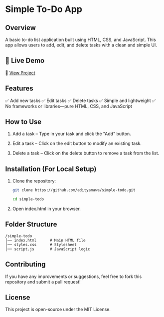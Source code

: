 # Simple To-Do App


## Overview

A basic to-do list application built using HTML, CSS, and JavaScript. This app allows users to add, edit, and delete tasks with a clean and simple UI.

## 🚀 Live Demo  
🔗 [View Project](https://todo-eight-opal-17.vercel.app/)  


## Features

✅ Add new tasks
✅ Edit tasks
✅ Delete tasks
✅ Simple and lightweight
✅ No frameworks or libraries—pure HTML, CSS, and JavaScript

## How to Use

1. Add a task – Type in your task and click the "Add" button.

2. Edit a task – Click on the edit button to modify an existing task.

3. Delete a task – Click on the delete button to remove a task from the list.


## Installation (For Local Setup)

1. Clone the repository:
   ```bash
   git clone https://github.com/adityamawa/simple-todo.git

   cd simple-todo
   ```

2. Open index.html in your browser.

## Folder Structure

```
/simple-todo
│── index.html      # Main HTML file
│── styles.css      # Stylesheet
│── script.js       # JavaScript logic
```



## Contributing
If you have any improvements or suggestions, feel free to fork this repository and submit a pull request!

## License
This project is open-source under the MIT License.
